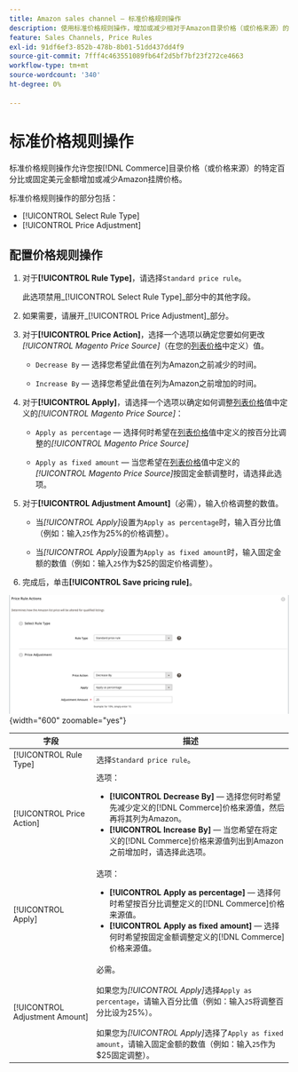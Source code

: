 ```yaml
---
title: Amazon sales channel — 标准价格规则操作
description: 使用标准价格规则操作，增加或减少相对于Amazon目录价格（或价格来源）的Commerce上市价格。
feature: Sales Channels, Price Rules
exl-id: 91df6ef3-852b-478b-8b01-51dd437dd4f9
source-git-commit: 7fff4c463551089fb64f2d5bf7bf23f272ce4663
workflow-type: tm+mt
source-wordcount: '340'
ht-degree: 0%

---
```


# 标准价格规则操作

标准价格规则操作允许您按[!DNL Commerce]目录价格（或价格来源）的特定百分比或固定美元金额增加或减少Amazon挂牌价格。

标准价格规则操作的部分包括：

- [!UICONTROL Select Rule Type]
- [!UICONTROL Price Adjustment]

## 配置价格规则操作

1. 对于&#x200B;**[!UICONTROL Rule Type]**，请选择`Standard price rule`。

   此选项禁用&#x200B;_[!UICONTROL Select Rule Type]_部分中的其他字段。

1. 如果需要，请展开&#x200B;_[!UICONTROL Price Adjustment]_部分。

1. 对于&#x200B;**[!UICONTROL Price Action]**，选择一个选项以确定您要如何更改&#x200B;*[!UICONTROL Magento Price Source]*（在您的[列表价格](./listing-price.md)中定义）值。

   - `Decrease By` — 选择您希望此值在列为Amazon之前减少的时间。

   - `Increase By` — 选择您希望此值在列为Amazon之前增加的时间。

1. 对于&#x200B;**[!UICONTROL Apply]**，请选择一个选项以确定如何调整[列表价格](./listing-price.md)值中定义的&#x200B;*[!UICONTROL Magento Price Source]*：

   - `Apply as percentage` — 选择何时希望在[列表价格](./listing-price.md)值中定义的按百分比调整的&#x200B;*[!UICONTROL Magento Price Source]*

   - `Apply as fixed amount` — 当您希望在[列表价格](./listing-price.md)值中定义的&#x200B;*[!UICONTROL Magento Price Source]*&#x200B;按固定金额调整时，请选择此选项。

1. 对于&#x200B;**[!UICONTROL Adjustment Amount]**（必需），输入价格调整的数值。

   - 当&#x200B;*[!UICONTROL Apply]*&#x200B;设置为`Apply as percentage`时，输入百分比值（例如：输入`25`作为25%的价格调整）。

   - 当&#x200B;*[!UICONTROL Apply]*&#x200B;设置为`Apply as fixed amount`时，输入固定金额的数值（例如：输入`25`作为$25的固定价格调整）。

1. 完成后，单击&#x200B;**[!UICONTROL Save pricing rule]**。

![标准价格规则](assets/ob-price-rule-action-standard-example.png){width="600" zoomable="yes"}

| 字段 | 描述 |
|--------------------------------|-----------------------------------------------------------------------------------------------------------------------------------------------------------------------------------------------------------------------------------------------------------------------------------------------------------------------------------|
| [!UICONTROL Rule Type] | 选择`Standard price rule`。 |
| [!UICONTROL Price Action] | 选项：<ul><li>**[!UICONTROL Decrease By]** — 选择您何时希望先减少定义的[!DNL Commerce]价格来源值，然后再将其列为Amazon。</li><li>**[!UICONTROL Increase By]** — 当您希望在将定义的[!DNL Commerce]价格来源值列出到Amazon之前增加时，请选择此选项。</li></ul> |
| [!UICONTROL Apply] | 选项：<ul><li>**[!UICONTROL Apply as percentage]** — 选择何时希望按百分比调整定义的[!DNL Commerce]价格来源值。</li><li>**[!UICONTROL Apply as fixed amount]** — 选择何时希望按固定金额调整定义的[!DNL Commerce]价格来源值。</li></ul> |
| [!UICONTROL Adjustment Amount] | 必需。<br><br>如果您为&#x200B;*[!UICONTROL Apply]*&#x200B;选择`Apply as percentage`，请输入百分比值（例如：输入`25`将调整百分比设为25%）。<br><br>如果您为&#x200B;*[!UICONTROL Apply]*&#x200B;选择了`Apply as fixed amount`，请输入固定金额的数值（例如：输入`25`作为$25固定调整）。 |

